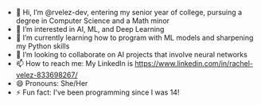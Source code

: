- 👋 Hi, I’m @rvelez-dev, entering my senior year of college, pursuing a degree in Computer Science and a Math minor 
- 👀 I’m interested in AI, ML, and Deep Learning
- 🌱 I’m currently learning how to program with ML models and sharpening my Python skills
- 💞️ I’m looking to collaborate on AI projects that involve neural networks 
- 📫 How to reach me: My LinkedIn is https://www.linkedin.com/in/rachel-velez-833698267/
- 😄 Pronouns: She/Her
- ⚡ Fun fact: I've been programming since I was 14! 

<!---
rvelez-dev/rvelez-dev is a ✨ special ✨ repository because its `README.md` (this file) appears on your GitHub profile.
You can click the Preview link to take a look at your changes.
--->
